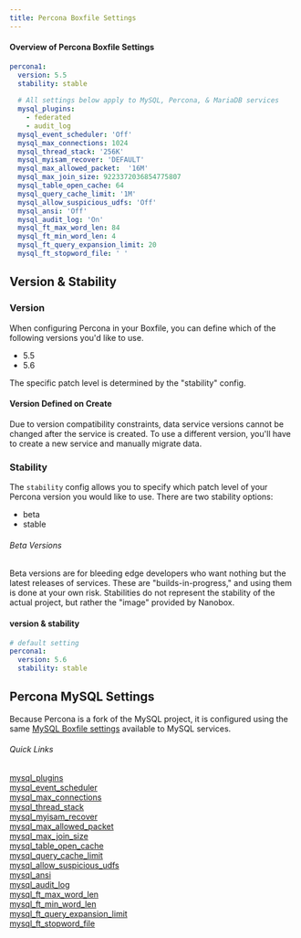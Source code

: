 ```yaml
---
title: Percona Boxfile Settings
---
```


#### Overview of Percona Boxfile Settings
```yaml
percona1:
  version: 5.5
  stability: stable
  
  # All settings below apply to MySQL, Percona, & MariaDB services
  mysql_plugins:
    - federated
    - audit_log
  mysql_event_scheduler: 'Off'
  mysql_max_connections: 1024
  mysql_thread_stack: '256K'
  mysql_myisam_recover: 'DEFAULT'
  mysql_max_allowed_packet:  '16M'
  mysql_max_join_size: 9223372036854775807
  mysql_table_open_cache: 64
  mysql_query_cache_limit: '1M'
  mysql_allow_suspicious_udfs: 'Off'
  mysql_ansi: 'Off'
  mysql_audit_log: 'On'
  mysql_ft_max_word_len: 84
  mysql_ft_min_word_len: 4
  mysql_ft_query_expansion_limit: 20
  mysql_ft_stopword_file: ' '
``` 

## Version & Stability

### Version
When configuring Percona in your Boxfile, you can define which of the following versions you'd like to use.

- 5.5
- 5.6

The specific patch level is determined by the "stability" config.

#### Version Defined on Create
Due to version compatibility constraints, data service versions cannot be changed after the service is created. To use a different version, you'll have to create a new service and manually migrate data.

### Stability
The `stability` config allows you to specify which patch level of your Percona version you would like to use. There are two stability options:

- beta
- stable

###### Beta Versions
Beta versions are for bleeding edge developers who want nothing but the latest releases of services. These are "builds-in-progress," and using them is done at your own risk. Stabilities do not represent the stability of the actual project, but rather the "image" provided by Nanobox.

#### version & stability
```yaml
# default setting
percona1:
  version: 5.6
  stability: stable
```

## Percona MySQL Settings
Because Percona is a fork of the MySQL project, it is configured using the same [MySQL Boxfile settings](/boxfile/data-services/mysql#mysql-settings) available to MySQL services.

###### Quick Links 
[mysql\_plugins](/boxfile/data-services/mysql#mysql-plugins)  
[mysql\_event\_scheduler](/boxfile/data-services/mysql#mysql-event-scheduler)  
[mysql\_max\_connections](/boxfile/data-services/mysql#mysql-max-connections)  
[mysql\_thread\_stack](/boxfile/data-services/mysql#mysql-thread-stack)  
[mysql\_myisam\_recover](/boxfile/data-services/mysql#mysql-myisam-recover)  
[mysql\_max\_allowed\_packet](/boxfile/data-services/mysql#mysql-max-allowed-packet)  
[mysql\_max\_join\_size](/boxfile/data-services/mysql#mysql-max-join-size)  
[mysql\_table\_open\_cache](/boxfile/data-services/mysql#mysql-table-open-cache)  
[mysql\_query\_cache\_limit](/boxfile/data-services/mysql#mysql-query-cache-limit)  
[mysql\_allow\_suspicious\_udfs](/boxfile/data-services/mysql#mysql-allow-suspicious-udfs)  
[mysql\_ansi](/boxfile/data-services/mysql#mysql-ansi)  
[mysql\_audit\_log](/boxfile/data-services/mysql#mysql-audit-log)  
[mysql\_ft\_max\_word\_len](/boxfile/data-services/mysql#mysql-ft-max-word-len)  
[mysql\_ft\_min\_word\_len](/boxfile/data-services/mysql#mysql-ft-min-word-len)  
[mysql\_ft\_query\_expansion\_limit](/boxfile/data-services/mysql#mysql-ft-query-expansion-limit)  
[mysql\_ft\_stopword\_file](/boxfile/data-services/mysql#mysql-ft-stopword-file) 
